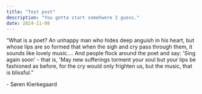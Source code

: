 ```yaml
---
title: "Test post"
description: "You gotta start somehwere I guess."
date: 2024-11-08
---
```


“What is a poet? An unhappy man who hides deep anguish in his heart, but whose lips are so formed that when the sigh and cry pass through them, it sounds like lovely music.... And people flock around the poet and say: 'Sing again soon' - that is, 'May new sufferings torment your soul but your lips be fashioned as before, for the cry would only frighten us, but the music, that is blissful.” 

\- Søren Kierkegaard
